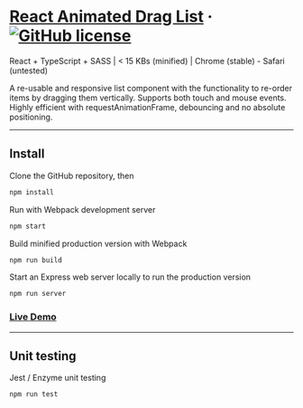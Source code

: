 # [React Animated Drag List](https://reactjs.org/) &middot; [![GitHub license](https://img.shields.io/badge/license-MIT-blue.svg)](https://github.com/facebook/react/blob/master/LICENSE)

React + TypeScript + SASS | < 15 KBs (minified) | Chrome (stable) - Safari (untested)

A re-usable and responsive list component with the functionality to re-order items by dragging them vertically. Supports both touch and mouse events. Highly efficient with requestAnimationFrame, debouncing and no absolute positioning.

* * *

## Install

Clone the GitHub repository, then

```sh
npm install
```

Run with Webpack development server

```sh
npm start
```

Build minified production version with Webpack

```sh
npm run build
```

Start an Express web server locally to run the production version

```sh
npm run server
```

### [Live Demo](https://www.mindprobe.io/demo/draglist32/)

* * *

## Unit testing

Jest / Enzyme unit testing

```sh
npm run test
```